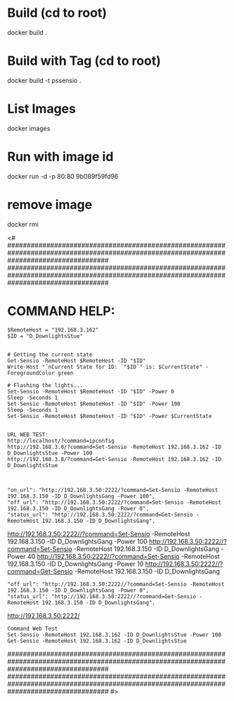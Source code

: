 

# Build (cd to root)
docker build .

# Build with Tag (cd to root)
docker build -t pssensio .

# List Images
docker images

# Run with image id
docker run -d -p 80:80 9b089f59fd96

# remove image
docker rmi


<#
##########################################################################################################################################
##########################################################################################################################################
# COMMAND HELP:

    $RemoteHost = "192.168.3.162"
    $ID = "D_DownlightsStue"


    # Getting the current state
    Get-Sensio -RemoteHost $RemoteHost -ID "$ID"
    Write-Host "`nCurrent State for ID: `"$ID`" is: $CurrentState" -ForegroundColor green
    
    # Flashing the lights...
    Set-Sensio -RemoteHost $RemoteHost -ID "$ID" -Power 0
    Sleep -Seconds 1
    Set-Sensio -RemoteHost $RemoteHost -ID "$ID" -Power 100
    Sleep -Seconds 1
    Set-Sensio -RemoteHost $RemoteHost -ID "$ID" -Power $CurrentState


    URL WEB TEST:
    http://localhost/?command=ipconfig
    http://192.168.3.8/?command=Set-Sensio -RemoteHost 192.168.3.162 -ID D_DownlightsStue -Power 100
    http://192.168.3.8/?command=Get-Sensio -RemoteHost 192.168.3.162 -ID D_DownlightsStue



	"on_url": "http://192.168.3.50:2222/?command=Set-Sensio -RemoteHost 192.168.3.150 -ID D_DownlightsGang -Power 100",
	"off_url": "http://192.168.3.50:2222/?command=Set-Sensio -RemoteHost 192.168.3.150 -ID D_DownlightsGang -Power 0",
	"status_url": "http://192.168.3.50:2222/?command=Get-Sensio -RemoteHost 192.168.3.150 -ID D_DownlightsGang",
	
http://192.168.3.50:2222//?command=Set-Sensio -RemoteHost 192.168.3.150 -ID D_DownlightsGang -Power 100
http://192.168.3.50:2222//?command=Set-Sensio -RemoteHost 192.168.3.150 -ID D_DownlightsGang -Power 40
http://192.168.3.50:2222//?command=Set-Sensio -RemoteHost 192.168.3.150 -ID D_DownlightsGang -Power 10
http://192.168.3.50:2222//?command=Get-Sensio -RemoteHost 192.168.3.150 -ID D_DownlightsGang


	"off_url": "http://192.168.3.50:2222//?command=Set-Sensio -RemoteHost 192.168.3.150 -ID D_DownlightsGang -Power 0",
	"status_url": "http://192.168.3.50:2222//?command=Get-Sensio -RemoteHost 192.168.3.150 -ID D_DownlightsGang",

	
	
http://192.168.3.50:2222/

    Command Web Test
    Set-Sensio -RemoteHost 192.168.3.162 -ID D_DownlightsStue -Power 100
    Get-Sensio -RemoteHost 192.168.3.162 -ID D_DownlightsStue

##########################################################################################################################################
##########################################################################################################################################
#>

